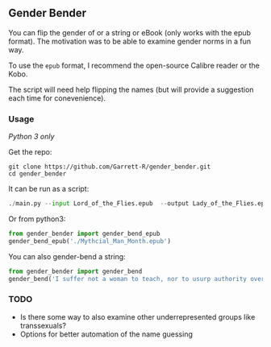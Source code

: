 ## Gender Bender

You can flip the gender of or a string or eBook (only works with the epub format).  The motivation was to be able to examine gender norms in a fun way.

To use the `epub` format, I recommend the open-source Calibre reader or the Kobo. 

The script will need help flipping the names (but will provide a suggestion each time for conevenience).

### Usage
_Python 3 only_

Get the repo:

```
git clone https://github.com/Garrett-R/gender_bender.git
cd gender_bender
```

It can be run as a script:

```python
./main.py --input Lord_of_the_Flies.epub  --output Lady_of_the_Flies.epub
```

Or from python3:

```python
from gender_bender import gender_bend_epub
gender_bend_epub('./Mythcial_Man_Month.epub')
```

You can also gender-bend a string:

```python
from gender_bender import gender_bend
gender_bend('I suffer not a woman to teach, nor to usurp authority over the man, but to be in silence.')
```

### TODO

- Is there some way to also examine other underrepresented groups like transsexuals?
- Options for better automation of the name guessing
